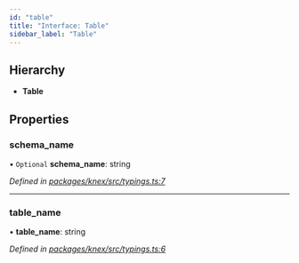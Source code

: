 ```yaml
---
id: "table"
title: "Interface: Table"
sidebar_label: "Table"
---
```


## Hierarchy

* **Table**

## Properties

### schema\_name

• `Optional` **schema\_name**: string

*Defined in [packages/knex/src/typings.ts:7](https://github.com/mikro-orm/mikro-orm/blob/18b580bb42/packages/knex/src/typings.ts#L7)*

___

### table\_name

•  **table\_name**: string

*Defined in [packages/knex/src/typings.ts:6](https://github.com/mikro-orm/mikro-orm/blob/18b580bb42/packages/knex/src/typings.ts#L6)*
